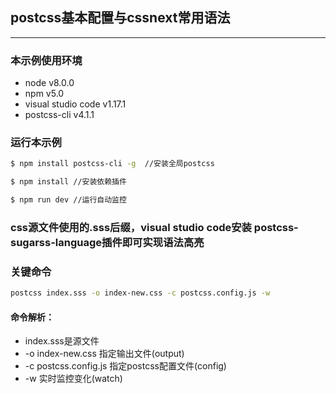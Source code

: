 ## postcss基本配置与cssnext常用语法
---
### 本示例使用环境
- node v8.0.0
- npm v5.0
- visual studio code v1.17.1
- postcss-cli v4.1.1

### 运行本示例
``` bash
$ npm install postcss-cli -g  //安装全局postcss
```

``` bash
$ npm install //安装依赖插件
```

``` bash
$ npm run dev //运行自动监控
```


### css源文件使用的.sss后缀，visual studio code安装 postcss-sugarss-language插件即可实现语法高亮

### 关键命令
```bash
postcss index.sss -o index-new.css -c postcss.config.js -w
```
#### 命令解析：
- index.sss是源文件
- -o index-new.css 指定输出文件(output)
- -c postcss.config.js 指定postcss配置文件(config)
- -w 实时监控变化(watch)
